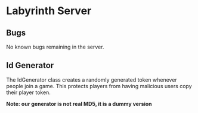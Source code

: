 # Labyrinth Server

## Bugs
No known bugs remaining in the server.

## Id Generator
The IdGenerator class creates a randomly generated token whenever people join a game. This protects players from having malicious users copy their player token.

**Note: our generator is not real MD5, it is a dummy version**
